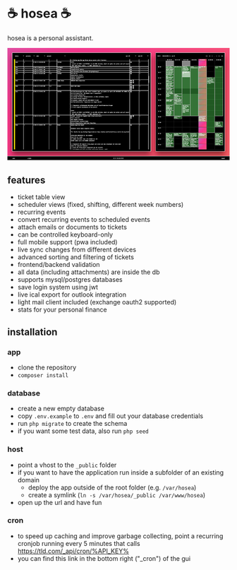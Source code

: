 # ☕ hosea ☕

hosea is a personal assistant.

![](https://github.com/vielhuber/hosea/raw/master/screenshot.png)

## features

-   ticket table view
-   scheduler views (fixed, shifting, different week numbers)
-   recurring events
-   convert recurring events to scheduled events
-   attach emails or documents to tickets
-   can be controlled keyboard-only
-   full mobile support (pwa included)
-   live sync changes from different devices
-   advanced sorting and filtering of tickets
-   frontend/backend validation
-   all data (including attachments) are inside the db
-   supports mysql/postgres databases
-   save login system using jwt
-   live ical export for outlook integration
-   light mail client included (exchange oauth2 supported)
-   stats for your personal finance

## installation

### app

-   clone the repository
-   `composer install`

### database

-   create a new empty database
-   copy `.env.example` to `.env` and fill out your database credentials
-   run `php migrate` to create the schema
-   if you want some test data, also run `php seed`

### host

-   point a vhost to the `_public` folder
-   if you want to have the application run inside a subfolder of an existing domain
    -   deploy the app outside of the root folder (e.g. `/var/hosea`)
    -   create a symlink (`ln -s /var/hosea/_public /var/www/hosea`)
-   open up the url and have fun

### cron

-   to speed up caching and improve garbage collecting, point a recurring cronjob running every 5 minutes that calls https://tld.com/_api/cron/%API_KEY%
-   you can find this link in the bottom right ("\_cron") of the gui
